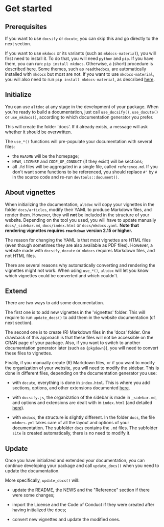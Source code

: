 # Get started

## Prerequisites

If you want to use `docsify` or `docute`, you can skip this and go directly to the next section.

If you want to use `mkdocs` or its variants (such as `mkdocs-material`), you will first need to install it. To do that, you will need `python` and `pip`. If you have them, you can run: `pip install mkdocs`. Otherwise, a (short) procedure is described [here](https://www.mkdocs.org/user-guide/installation/). Some themes, such as `readthedocs`, are automatically installed with `mkdocs` but most are not. If you want to use `mkdocs-material`, you will also need to run `pip install mkdocs-material`, as described [here](https://squidfunk.github.io/mkdocs-material/getting-started/#with-pip).

## Initialize

You can use `altdoc` at any stage in the development of your package. When you're ready to build a documentation, just call `use_docsify()`, `use_docute()` or `use_mkdocs()`, according to which documentation generator you prefer.

This will create the folder 'docs'. If it already exists, a message will ask whether it should be overwritten. 

The `use_*()` functions will pre-populate your documentation with several files:

* the `README` will be the homepage;
* `NEWS`, `LICENSE` and `CODE_OF_CONDUCT` (if they exist) will be sections;
* all `.Rd` files will be aggregated in a single file, called `reference.md`. If you don't want some functions to be referenced, you should replace `#'` by `#` in the source code and re-run `devtools::document()`.

## About vignettes

When initializing the documentation, `altdoc` will copy your vignettes in the folder `docs/articles`, modify their YAML to produce Markdown files, and render them. However, they will **not** be included in the structure of your website. Depending on the tool you used, you will have to update manually `docs/_sidebar.md`, `docs/index.html` or `docs/mkdocs.yaml`. **Note that rendering vignettes requires `rmarkdown` version 2.15 or higher.**

The reason for changing the YAML is that most vignettes are HTML files (even though sometimes they are also available as PDF files). However, a website made with `docsify`, `docute` or `mkdocs` requires Markdown files, and not HTML files. 


<Note type="warning">

There are several reasons why automatically converting and rendering the vignettes might not work. When using `use_*()`, `altdoc` will let you know which vignettes could be converted and which couldn't. 

</Note>


## Extend 

There are two ways to add some documentation.

The first one is to add new vignettes in the 'vignettes' folder. This will require to run `update_docs()` to add them in the website documentation (cf next section). 

The second one is to create (R) Markdown files in the 'docs' folder. One drawback of this approach is that these files will not be accessible on the CRAN page of your package. Also, if you want to switch to another documentation generator later (such as `{pkgdown}`), you will need to convert these files to vignettes.

Finally, if you manually create (R) Markdown files, or if you want to modify the organization of your website, you will need to modify the sidebar. This is done in different files, depending on the documentation generator you use:

* with `docute`, everything is done in `index.html`. This is where you add sections, options, and other extensions documented [here](https://docute.egoist.dev/).

* with `docsify.js`, the organization of the sidebar is made in `_sidebar.md`, and options and extensions are dealt with in `index.html` (and detailed [here](https://docsify.js.org/#/)).

* with `mkdocs`, the structure is slightly different. In the folder `docs`, the file `mkdocs.yml` takes care of all the layout and options of your documentation. The subfolder `docs` contains the `.md` files. The subfolder `site` is created automatically, there is no need to modify it.

## Update 

Once you have initialized and extended your documentation, you can continue developing your package and call `update_docs()` when you need to update the documentation.

More specifically, `update_docs()` will:

* update the README, the NEWS and the "Reference" section if there were some changes;

* import the License and the Code of Conduct if they were created after having initialized the docs;

* convert new vignettes and update the modified ones.



